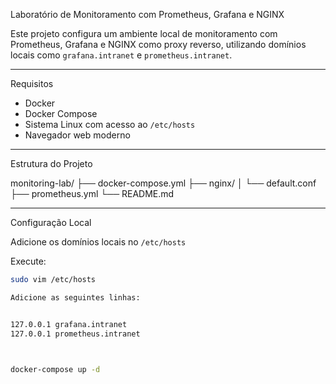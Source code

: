 Laboratório de Monitoramento com Prometheus, Grafana e NGINX

Este projeto configura um ambiente local de monitoramento com Prometheus, Grafana e NGINX como proxy reverso, utilizando domínios locais como `grafana.intranet` e `prometheus.intranet`.

---

Requisitos

- Docker
- Docker Compose
- Sistema Linux com acesso ao `/etc/hosts`
- Navegador web moderno

---

Estrutura do Projeto

monitoring-lab/
├── docker-compose.yml
├── nginx/
│ └── default.conf
├── prometheus.yml
└── README.md



---

 Configuração Local

Adicione os domínios locais no `/etc/hosts`

Execute:

```bash
sudo vim /etc/hosts

Adicione as seguintes linhas:


127.0.0.1 grafana.intranet
127.0.0.1 prometheus.intranet



docker-compose up -d
